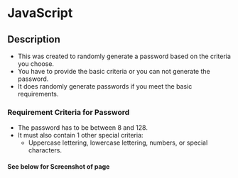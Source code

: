 # JavaScript

## Description
- This was created to randomly generate a password based on the criteria you choose. 
- You have to provide the basic criteria or you can not generate the password. 
- It does randomly generate passwords if you meet the basic requirements. 

### Requirement Criteria for Password
- The password has to be between 8 and 128. 
- It must also contain 1 other special criteria:
    - Uppercase lettering, lowercase lettering, numbers, or special characters.

#### See below for Screenshot of page 
